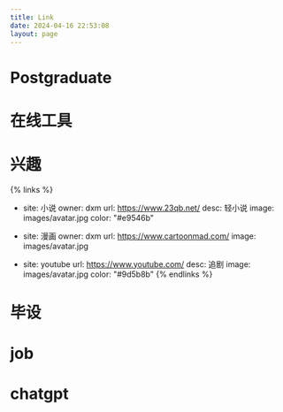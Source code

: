 ```yaml
---
title: Link
date: 2024-04-16 22:53:08
layout: page
---
```


# Postgraduate



# 在线工具


# 兴趣
{% links %}
- site: 小说
  owner: dxm
  url: https://www.23qb.net/
  desc: 轻小说
  image: images/avatar.jpg
  color: "#e9546b"

- site: 漫画
  owner: dxm
  url: https://www.cartoonmad.com/
  image: images/avatar.jpg

- site: youtube
  url: https://www.youtube.com/
  desc: 追剧
  image: images/avatar.jpg
  color: "#9d5b8b"
{% endlinks %}


# 毕设


# job


# chatgpt
